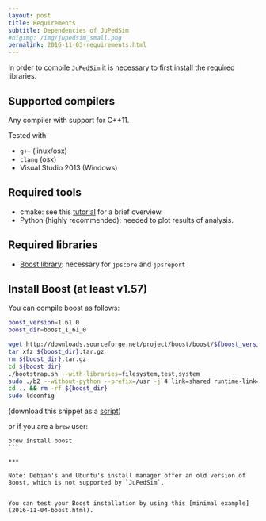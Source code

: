 ```yaml
---
layout: post
title: Requirements
subtitle: Dependencies of JuPedSim
#bigimg: /img/jupedsim_small.png
permalink: 2016-11-03-requirements.html
---
```


In order to compile `JuPedSim` it is necessary to first install the required libraries. 

## Supported compilers

Any compiler with support for C++11. 

Tested with   

- `g++` (linux/osx)
- `clang` (osx)
- Visual Studio 2013 (Windows)

## Required tools 

- cmake: see this [tutorial](https://www.johnlamp.net/cmake-tutorial-1-getting-started.html) for a brief overview.  
- Python (highly recommended): needed to plot results of analysis. 

## Required libraries 

- [Boost library](http://www.boost.org/): necessary for `jpscore` and `jpsreport`



## Install Boost (at least v1.57)

You can compile boost as follows: 

```bash
boost_version=1.61.0
boost_dir=boost_1_61_0

wget http://downloads.sourceforge.net/project/boost/boost/${boost_version}/${boost_dir}.tar.gz
tar xfz ${boost_dir}.tar.gz
rm ${boost_dir}.tar.gz
cd ${boost_dir}
./bootstrap.sh --with-libraries=filesystem,test,system
sudo ./b2 --without-python --prefix=/usr -j 4 link=shared runtime-link=shared install
cd .. && rm -rf ${boost_dir}
sudo ldconfig
```

(download this snippet as a [script](https://cst.version.fz-juelich.de/jupedsim/jpscore/snippets/4))

or if you are a `brew` user:

````
brew install boost
```

***

Note: Debian's and Ubuntu's install manager offer an old version of Boost, which is not supported by `JuPedSim`.


You can test your Boost installation by using this [minimal example](2016-11-04-boost.html).
